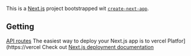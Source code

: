 This is a [Next.js](https://nextjs.org) project bootstrapped wit [`create-next-app`](https://nextjs.org/docs/pages/api-reference/create-next-app).
## Getting
[API routes](https://nextjs.org/docs/pages/building-your-pplication/routng/aproutes)
The easiest way to deploy your Next.js app is to vercel Platfor](https://vercel
Check out [Next.js deployment documentation](https://nextjs.org/docs/pages/building-your-application/deployin) 
